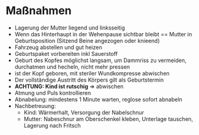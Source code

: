 # Maßnahmen
+ Lagerung der Mutter liegend und linksseitig
+ Wenn das Hinterhaupt in der Wehenpause sichtbar bleibt == Mutter in Geburtsposition (Sitzend Beine angezogen oder knieend)
+ Fahrzeug abstellen und gut heizen
+ Geburtspaket vorbereiten inkl Sauerstoff
+ Geburt des Kopfes möglichst langsam, um Dammriss zu vermeiden, durchatmen und hecheln, nicht mehr pressen
+ ist der Kopf geboren, mit steriler Wundkompresse abwischen
+ Der vollständige Austritt des Körpers gilt als Geburtstermin
+ **ACHTUNG: Kind ist rutschig** => abwischen
+ Atmung und Puls kontrollieren
+ Abnabelung: mindestens 1 Minute warten, reglose sofort abnabeln
+ Nachbetreuung:
  + Kind: Wärmerhalt, Versorgung der Nabelschnur
  + Mutter: Nabeschnur am Oberschenkel kleben, Unterlage tauschen, Lagerung nach Fritsch
